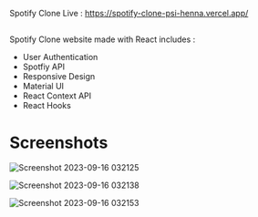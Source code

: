 
Spotify Clone
Live : https://spotify-clone-psi-henna.vercel.app/
##
Spotify Clone website made with React includes :
- User Authentication
- Spotfiy API
- Responsive Design
- Material UI
- React Context API
- React Hooks

# Screenshots
![Screenshot 2023-09-16 032125](https://github.com/Lambersonistaken/spotify-clone/assets/73862428/b140e1fe-2c66-4d3e-9d62-bdc015c33c84)

![Screenshot 2023-09-16 032138](https://github.com/Lambersonistaken/spotify-clone/assets/73862428/d1be220d-b2d0-44d5-af6a-a72748b5c94d)

![Screenshot 2023-09-16 032153](https://github.com/Lambersonistaken/spotify-clone/assets/73862428/f0f89ba4-b3de-40d6-9228-3b5b87060caa)










